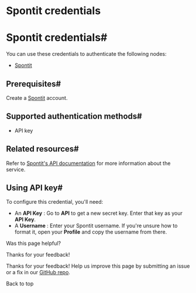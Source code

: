 # Spontit credentials

[ ](https://github.com/n8n-io/n8n-docs/edit/main/docs/integrations/builtin/credentials/spontit.md "Edit this page")

# Spontit credentials#

You can use these credentials to authenticate the following nodes:

  * [Spontit](../../app-nodes/n8n-nodes-base.spontit/)



## Prerequisites#

Create a [Spontit](https://www.spontit.com/) account.

## Supported authentication methods#

  * API key



## Related resources#

Refer to [Spontit's API documentation](https://api.spontit.com/) for more information about the service.

## Using API key#

To configure this credential, you'll need:

  * An **API Key** : Go to **API** to get a new secret key. Enter that key as your **API Key**.
  * A **Username** : Enter your Spontit username. If you're unsure how to format it, open your **Profile** and copy the username from there.

Was this page helpful? 

Thanks for your feedback! 

Thanks for your feedback! Help us improve this page by submitting an issue or a fix in our [GitHub repo](https://github.com/n8n-io/n8n-docs). 

Back to top 
